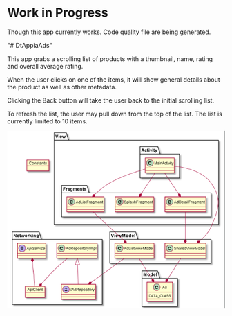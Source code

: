 # Work in Progress

Though this app currently works.
Code quality file are being generated.

"# DtAppiaAds" 

This app grabs a scrolling list of products with
a thumbnail, name, rating and overall average rating.

When the user clicks on one of the items, it will show
general details about the product as well as other metadata.

Clicking the Back button will take the user back to the initial
scrolling list.

To refresh the list, the user may pull down from the top of the list.
The list is currently limited to 10 items.

![MY UML](https://github.com/lashawnmcghee/DtAppiaAds/blob/main/DependencyUML.png)

